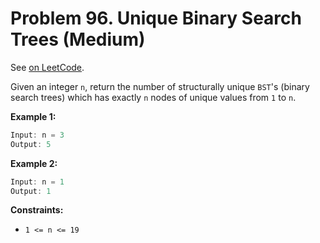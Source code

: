Problem 96. Unique Binary Search Trees (Medium)
===============================================

See [on LeetCode](https://leetcode.com/problems/unique-binary-search-trees/).

Given an integer `n`, return the number of structurally unique `BST`'s (binary search trees) which has exactly `n` nodes of unique values from `1` to `n`.

**Example 1:**

```Rust
Input: n = 3
Output: 5
```

**Example 2:**

```Rust
Input: n = 1
Output: 1
```

**Constraints:**

* `1 <= n <= 19`

